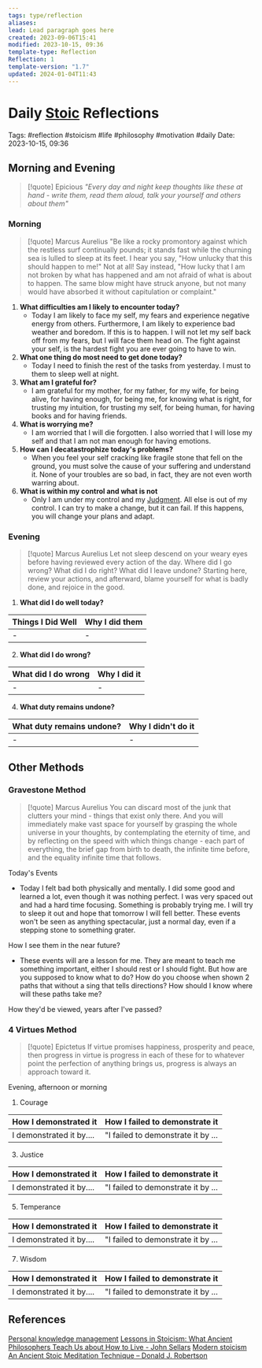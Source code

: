 ```yaml
---
tags: type/reflection
aliases: 
lead: Lead paragraph goes here
created: 2023-09-06T15:41
modified: 2023-10-15, 09:36
template-type: Reflection
Reflection: 1
template-version: "1.7"
updated: 2024-01-04T11:43
---
```



# Daily [Stoic](../SLIP-BOX/Stoicism.md) Reflections

Tags:  #reflection #stoicism #life #philosophy #motivation #daily 
Date: 2023-10-15, 09:36

## Morning and Evening

> [!quote] Epicious 
> _"Every day and night keep thoughts like these at hand - write them, read them aloud, talk your yourself and others about them"_

### Morning

> [!quote] Marcus Aurelius
> "Be like a rocky promontory against which the restless surf continually pounds; it stands fast while the churning sea is lulled to sleep at its feet. I hear you say, "How unlucky that this should happen to me!" Not at all! Say instead, "How lucky that I am not broken by what has happened and am not afraid of what is about to happen. The same blow might have struck anyone, but not many would have absorbed it without capitulation or complaint."

1. **What difficulties am I likely to encounter today?**
	- Today I am likely to face my self, my fears and experience negative energy from others. Furthermore, I am likely to experience bad weather and boredom. If this is to happen. I will not let my self back off from my fears, but I will face them head on. The fight against your self, is the hardest fight you are ever going to have to win.
2. **What one thing do most need to get done today?**
	- Today I need to finish the rest of the tasks from yesterday. I must to them to sleep well at night. 
1. **What am I grateful for?**
	- I am grateful for my mother, for my father, for my wife, for being alive, for having enough, for being me, for knowing what is right, for trusting my intuition, for trusting my self, for being human, for having books and for having friends.
2. **What is worrying me?**
	- I am worried that I will die forgotten. I also worried that I will lose my self and that I am not man enough for having emotions.
3. **How can I decatastrophize today's problems?**
	- When you feel your self cracking like fragile stone that fell on the ground, you must solve the cause of your suffering and understand it. None of your troubles are so bad, in fact, they are not even worth warring about.
4. **What is within my control and what is not**
	- Only I am under my control and my [Judgment](../SLIP-BOX/Control%20Over%20Judgment.md). All else is out of my control. I can try to make a change, but it can fail. If this happens, you will change your plans and adapt.

### Evening

> [!quote] Marcus Aurelius
> Let not sleep descend on your weary eyes before having reviewed every action of the day. Where did I go wrong? What did I do right? What did I leave undone? Starting here, review your actions, and afterward, blame yourself for what is badly done, and rejoice in the good.

1. **What did I do well today?**

| Things I Did Well | Why I did them |
| ------------------- | ---------------- |
| -                 | -              |

2. **What did I do wrong?**

| What did I do wrong | Why I did it |
| ------------------- | ---------------- |
| -                 | -              |

4. **What duty remains undone?**

| What duty remains undone? | Why I didn't do it |
| ------------------- | ---------------- |
| -                 | -              |

## Other Methods

### Gravestone Method

> [!quote] Marcus Aurelius
> You can discard most of the junk that clutters your mind - things that exist only there. And you will immediately make vast space for yourself by grasping the whole universe in your thoughts, by contemplating the eternity of time, and by reflecting on the speed with which things change - each part of everything, the brief gap from birth to death, the infinite time before, and the equality infinite time that follows. 

Today's Events 

- Today I felt bad both physically and mentally. I did some good and learned a lot, even though it was nothing perfect. I was very spaced out and had a hard time focusing. Something is probably trying me. I will try to sleep it out and hope that tomorrow I will fell better. These events won't be seen as anything spectacular, just a normal day, even if a stepping stone to something grater.  

How I see them in the near future? 

- These events will are a lesson for me. They are meant to teach me something important, either I should rest or I should fight. But how are you supposed to know what to do? How do you choose when shown 2 paths that without a sing that tells directions? How should I know where will these paths take me?

How they'd be viewed, years after I've passed?

### 4 Virtues Method

> [!quote] Epictetus 
> If virtue promises happiness, prosperity and peace, then progress in virtue is progress in each of these for to whatever point the perfection of anything brings us, progress is always an approach toward it.

Evening, afternoon or morning

1. Courage 

| How I demonstrated it  | How I failed to demonstrate it |
| ------------------- | ---------------- |
| I demonstrated it by....                 | "I failed to demonstrate it by ...              |

3. Justice

| How I demonstrated it  | How I failed to demonstrate it |
| ------------------- | ---------------- |
| I demonstrated it by....                 | "I failed to demonstrate it by ...             

5. Temperance

| How I demonstrated it  | How I failed to demonstrate it |
| ------------------- | ---------------- |
| I demonstrated it by....                 | "I failed to demonstrate it by ...             

7. Wisdom

| How I demonstrated it  | How I failed to demonstrate it |
| ------------------- | ---------------- |
| I demonstrated it by....                 | "I failed to demonstrate it by ...             

## References

[Personal knowledge management](Personal%20knowledge%20management.md)
[Lessons in Stoicism: What Ancient Philosophers Teach Us about How to Live - John Sellars](https://books.google.cz/books/about/Lessons_in_Stoicism.html?id=ky84zQEACAAJ&redir_esc=y)
[Modern stoicism](https://modernstoicism.com/)
[An Ancient Stoic Meditation Technique – Donald J. Robertson](https://donaldrobertson.name/2017/03/22/an-ancient-stoic-meditation-technique/)



